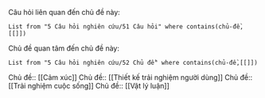 Câu hỏi liên quan đến chủ đề này:
```dataview
List from "5 Câu hỏi nghiên cứu/51 Câu hỏi" where contains(chủ-đề,[[]]) 
```

Chủ đề quan tâm đến chủ đề này:
```dataview
List from "5 Câu hỏi nghiên cứu/52 Chủ đề" where contains(chủ-đề,[[]]) 
```
Chủ đề:: [[Cảm xúc]]
Chủ đề:: [[Thiết kế trải nghiệm người dùng]]
Chủ đề:: [[Trải nghiệm cuộc sống]]
Chủ đề:: [[Vật lý luận]]